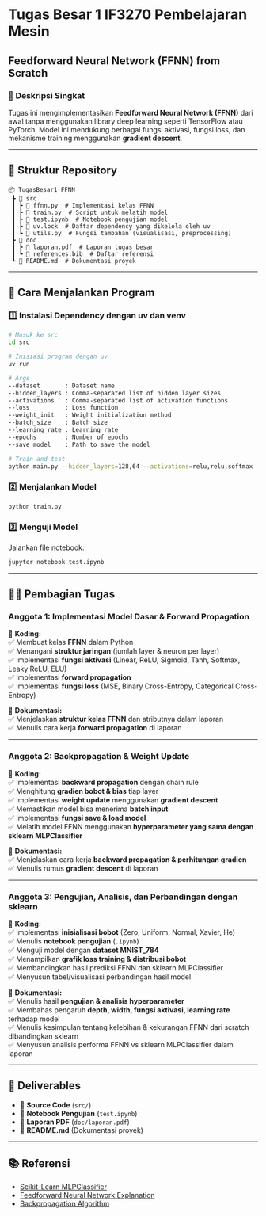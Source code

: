 # Tugas Besar 1 IF3270 Pembelajaran Mesin

## Feedforward Neural Network (FFNN) from Scratch

### **📌 Deskripsi Singkat**
Tugas ini mengimplementasikan **Feedforward Neural Network (FFNN)** dari awal tanpa menggunakan library deep learning seperti TensorFlow atau PyTorch. Model ini mendukung berbagai fungsi aktivasi, fungsi loss, dan mekanisme training menggunakan **gradient descent**.

---

## **📁 Struktur Repository**

```
📦 TugasBesar1_FFNN
 ┣ 📂 src
 ┃ ┣ 📜 ffnn.py  # Implementasi kelas FFNN
 ┃ ┣ 📜 train.py  # Script untuk melatih model
 ┃ ┣ 📜 test.ipynb  # Notebook pengujian model
 ┃ ┣ 📜 uv.lock  # Daftar dependency yang dikelola oleh uv
 ┃ ┗ 📜 utils.py  # Fungsi tambahan (visualisasi, preprocessing)
 ┣ 📂 doc
 ┃ ┣ 📜 laporan.pdf  # Laporan tugas besar
 ┃ ┗ 📜 references.bib  # Daftar referensi
 ┗ 📜 README.md  # Dokumentasi proyek
```

---

## **🚀 Cara Menjalankan Program**
### **1️⃣ Instalasi Dependency dengan uv dan venv**
```bash
# Masuk ke src
cd src

# Inisiasi program dengan uv
uv run

# Args
--dataset       : Dataset name
--hidden_layers : Comma-separated list of hidden layer sizes
--activations   : Comma-separated list of activation functions
--loss          : Loss function
--weight_init   : Weight initialization method
--batch_size    : Batch size
--learning_rate : Learning rate
--epochs        : Number of epochs
--save_model    : Path to save the model

# Train and test
python main.py --hidden_layers=128,64 --activations=relu,relu,softmax --learning_rate=0.01 --epochs=20
```

### **2️⃣ Menjalankan Model**
```bash
python train.py
```

### **3️⃣ Menguji Model**
Jalankan file notebook:
```bash
jupyter notebook test.ipynb
```

---

## **👨‍💻 Pembagian Tugas**

### **Anggota 1: Implementasi Model Dasar & Forward Propagation**  
📌 **Koding:**  
✅ Membuat kelas **FFNN** dalam Python  
✅ Menangani **struktur jaringan** (jumlah layer & neuron per layer)  
✅ Implementasi **fungsi aktivasi** (Linear, ReLU, Sigmoid, Tanh, Softmax, Leaky ReLU, ELU)  
✅ Implementasi **forward propagation**  
✅ Implementasi **fungsi loss** (MSE, Binary Cross-Entropy, Categorical Cross-Entropy)  

📌 **Dokumentasi:**  
✅ Menjelaskan **struktur kelas FFNN** dan atributnya dalam laporan  
✅ Menulis cara kerja **forward propagation** di laporan  

---

### **Anggota 2: Backpropagation & Weight Update**  
📌 **Koding:**  
✅ Implementasi **backward propagation** dengan chain rule  
✅ Menghitung **gradien bobot & bias** tiap layer  
✅ Implementasi **weight update** menggunakan **gradient descent**  
✅ Memastikan model bisa menerima **batch input**  
✅ Implementasi **fungsi save & load model**  
✅ Melatih model FFNN menggunakan **hyperparameter yang sama dengan sklearn MLPClassifier**  

📌 **Dokumentasi:**  
✅ Menjelaskan cara kerja **backward propagation & perhitungan gradien**  
✅ Menulis rumus **gradient descent** di laporan  

---

### **Anggota 3: Pengujian, Analisis, dan Perbandingan dengan sklearn**  
📌 **Koding:**  
✅ Implementasi **inisialisasi bobot** (Zero, Uniform, Normal, Xavier, He)  
✅ Menulis **notebook pengujian** (`.ipynb`)  
✅ Menguji model dengan **dataset MNIST_784**  
✅ Menampilkan **grafik loss training & distribusi bobot**  
✅ Membandingkan hasil prediksi FFNN dan sklearn MLPClassifier  
✅ Menyusun tabel/visualisasi perbandingan hasil model  

📌 **Dokumentasi:**  
✅ Menulis hasil **pengujian & analisis hyperparameter**  
✅ Membahas pengaruh **depth, width, fungsi aktivasi, learning rate** terhadap model  
✅ Menulis kesimpulan tentang kelebihan & kekurangan FFNN dari scratch dibandingkan sklearn  
✅ Menyusun analisis performa FFNN vs sklearn MLPClassifier dalam laporan  

---

## **📄 Deliverables**
- 📌 **Source Code** (`src/`)
- 📌 **Notebook Pengujian** (`test.ipynb`)
- 📌 **Laporan PDF** (`doc/laporan.pdf`)
- 📌 **README.md** (Dokumentasi proyek)

---

## **📚 Referensi**
- [Scikit-Learn MLPClassifier](https://scikit-learn.org/stable/modules/generated/sklearn.neural_network.MLPClassifier.html)
- [Feedforward Neural Network Explanation](https://www.jasonosajima.com/forwardprop)
- [Backpropagation Algorithm](https://www.jasonosajima.com/backprop)
